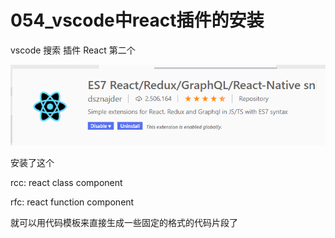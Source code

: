 # 054_vscode中react插件的安装

vscode 搜索 插件 React 第二个

![1615862202983](054_vscode%E4%B8%ADreact%E6%8F%92%E4%BB%B6%E7%9A%84%E5%AE%89%E8%A3%85/1615862202983.png)

安装了这个

rcc: react class component

rfc: react function component

就可以用代码模板来直接生成一些固定的格式的代码片段了









